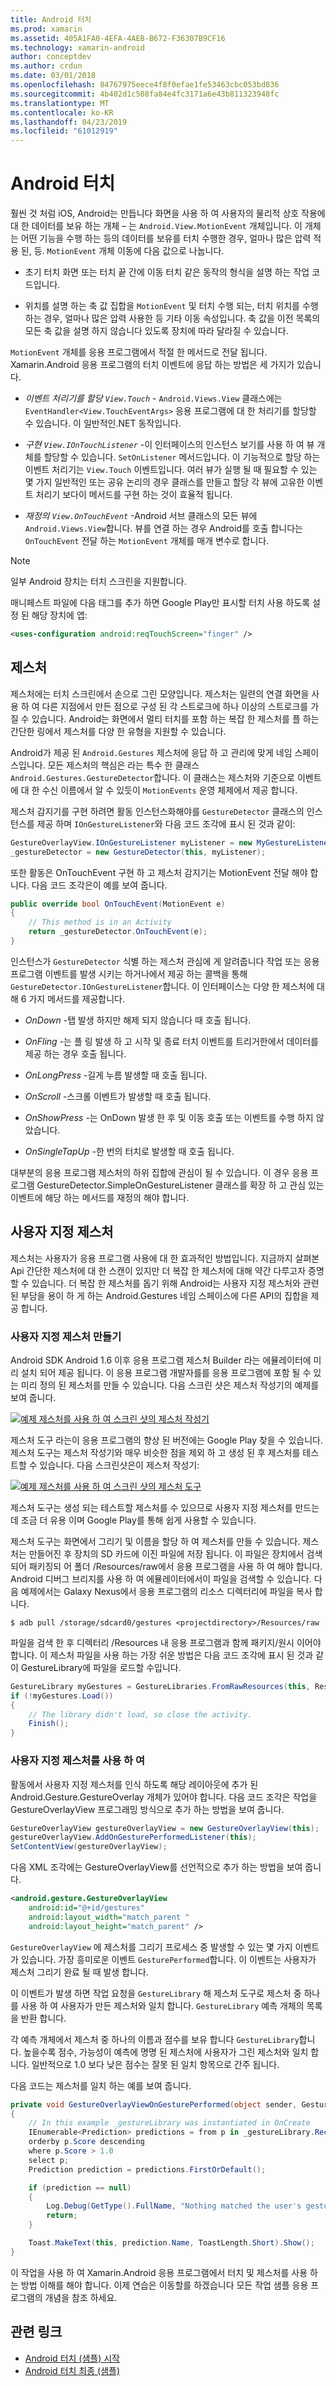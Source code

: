 ```yaml
---
title: Android 터치
ms.prod: xamarin
ms.assetid: 405A1FA0-4EFA-4AEB-B672-F36307B9CF16
ms.technology: xamarin-android
author: conceptdev
ms.author: crdun
ms.date: 03/01/2018
ms.openlocfilehash: 84767975eece4f8f0efae1fe53463cbc053bd836
ms.sourcegitcommit: 4b402d1c508fa84e4fc3171a6e43b811323948fc
ms.translationtype: MT
ms.contentlocale: ko-KR
ms.lasthandoff: 04/23/2019
ms.locfileid: "61012919"
---
```

# <a name="touch-in-android"></a>Android 터치

훨씬 것 처럼 iOS, Android는 만듭니다 화면을 사용 하 여 사용자의 물리적 상호 작용에 대 한 데이터를 보유 하는 개체 &ndash; 는 `Android.View.MotionEvent` 개체입니다. 이 개체는 어떤 기능을 수행 하는 등의 데이터를 보유를 터치 수행한 경우, 얼마나 많은 압력 적용 된, 등. `MotionEvent` 개체 이동에 다음 값으로 나눕니다.

-  초기 터치 화면 또는 터치 끝 간에 이동 터치 같은 동작의 형식을 설명 하는 작업 코드입니다.

-  위치를 설명 하는 축 값 집합을 `MotionEvent` 및 터치 수행 되는, 터치 위치를 수행 하는 경우, 얼마나 많은 압력 사용한 등 기타 이동 속성입니다.
   축 값을 이전 목록의 모든 축 값을 설명 하지 않습니다 있도록 장치에 따라 달라질 수 있습니다.


`MotionEvent` 개체를 응용 프로그램에서 적절 한 메서드로 전달 됩니다. Xamarin.Android 응용 프로그램의 터치 이벤트에 응답 하는 방법은 세 가지가 있습니다.

-  *이벤트 처리기를 할당 `View.Touch`*  - `Android.Views.View` 클래스에는 `EventHandler<View.TouchEventArgs>` 응용 프로그램에 대 한 처리기를 할당할 수 있습니다. 이 일반적인.NET 동작입니다.

-  *구현 `View.IOnTouchListener`*  -이 인터페이스의 인스턴스 보기를 사용 하 여 뷰 개체를 할당할 수 있습니다. `SetOnListener` 메서드입니다. 이 기능적으로 할당 하는 이벤트 처리기는 `View.Touch` 이벤트입니다. 여러 뷰가 실행 될 때 필요할 수 있는 몇 가지 일반적인 또는 공유 논리의 경우 클래스를 만들고 할당 각 뷰에 고유한 이벤트 처리기 보다이 메서드를 구현 하는 것이 효율적 됩니다.

-  *재정의 `View.OnTouchEvent`*  -Android 서브 클래스의 모든 뷰에 `Android.Views.View`합니다. 뷰를 연결 하는 경우 Android를 호출 합니다는 `OnTouchEvent` 전달 하는 `MotionEvent` 개체를 매개 변수로 합니다.


> [!NOTE]
> 일부 Android 장치는 터치 스크린을 지원합니다. 

매니페스트 파일에 다음 태그를 추가 하면 Google Play만 표시할 터치 사용 하도록 설정 된 해당 장치에 앱:

```xml
<uses-configuration android:reqTouchScreen="finger" />
```

## <a name="gestures"></a>제스처

제스처에는 터치 스크린에서 손으로 그린 모양입니다. 제스처는 일련의 연결 화면을 사용 하 여 다른 지점에서 만든 점으로 구성 된 각 스트로크에 하나 이상의 스트로크를 가질 수 있습니다. Android는 화면에서 멀티 터치를 포함 하는 복잡 한 제스처를 플 하는 간단한 링에서 제스처를 다양 한 유형을 지원할 수 있습니다.

Android가 제공 된 `Android.Gestures` 제스처에 응답 하 고 관리에 맞게 네임 스페이스입니다. 모든 제스처의 핵심은 라는 특수 한 클래스 `Android.Gestures.GestureDetector`합니다. 이 클래스는 제스처와 기준으로 이벤트에 대 한 수신 이름에서 알 수 있듯이 `MotionEvents` 운영 체제에서 제공 합니다.

제스처 감지기를 구현 하려면 활동 인스턴스화해야를 `GestureDetector` 클래스의 인스턴스를 제공 하며 `IOnGestureListener`와 다음 코드 조각에 표시 된 것과 같이:

```csharp
GestureOverlayView.IOnGestureListener myListener = new MyGestureListener();
_gestureDetector = new GestureDetector(this, myListener);
```

또한 활동은 OnTouchEvent 구현 하 고 제스처 감지기는 MotionEvent 전달 해야 합니다. 다음 코드 조각은이 예를 보여 줍니다.

```csharp
public override bool OnTouchEvent(MotionEvent e)
{
    // This method is in an Activity
    return _gestureDetector.OnTouchEvent(e);
}
```

인스턴스가 `GestureDetector` 식별 하는 제스처 관심에 게 알려줍니다 작업 또는 응용 프로그램 이벤트를 발생 시키는 하거나에서 제공 하는 콜백을 통해 `GestureDetector.IOnGestureListener`합니다.
이 인터페이스는 다양 한 제스처에 대해 6 가지 메서드를 제공합니다.

-  *OnDown* -탭 발생 하지만 해제 되지 않습니다 때 호출 됩니다.

-  *OnFling* -는 플 링 발생 하 고 시작 및 종료 터치 이벤트를 트리거한에서 데이터를 제공 하는 경우 호출 됩니다.

-  *OnLongPress* -길게 누름 발생할 때 호출 됩니다.

-  *OnScroll* -스크롤 이벤트가 발생할 때 호출 됩니다.

-  *OnShowPress* -는 OnDown 발생 한 후 및 이동 호출 또는 이벤트를 수행 하지 않았습니다.

-  *OnSingleTapUp* -한 번의 터치로 발생할 때 호출 됩니다.


대부분의 응용 프로그램 제스처의 하위 집합에 관심이 될 수 있습니다. 이 경우 응용 프로그램 GestureDetector.SimpleOnGestureListener 클래스를 확장 하 고 관심 있는 이벤트에 해당 하는 메서드를 재정의 해야 합니다.

## <a name="custom-gestures"></a>사용자 지정 제스처

제스처는 사용자가 응용 프로그램 사용에 대 한 효과적인 방법입니다. 지금까지 살펴본 Api 간단한 제스처에 대 한 스캔이 있지만 더 복잡 한 제스처에 대해 약간 다루고자 증명할 수 있습니다. 더 복잡 한 제스처를 돕기 위해 Android는 사용자 지정 제스처와 관련 된 부담을 용이 하 게 하는 Android.Gestures 네임 스페이스에 다른 API의 집합을 제공 합니다.

### <a name="creating-custom-gestures"></a>사용자 지정 제스처 만들기

Android SDK Android 1.6 이후 응용 프로그램 제스처 Builder 라는 에뮬레이터에 미리 설치 되어 제공 됩니다. 이 응용 프로그램 개발자를를 응용 프로그램에 포함 될 수 있는 미리 정의 된 제스처를 만들 수 있습니다. 다음 스크린 샷은 제스처 작성기의 예제를 보여 줍니다.

[![예제 제스처를 사용 하 여 스크린 샷의 제스처 작성기](touch-in-android-images/image11.png)](touch-in-android-images/image11.png#lightbox)

제스처 도구 라는이 응용 프로그램의 향상 된 버전에는 Google Play 찾을 수 있습니다. 제스처 도구는 제스처 작성기와 매우 비슷한 점을 제외 하 고 생성 된 후 제스처를 테스트할 수 있습니다. 다음 스크린샷은이 제스처 작성기:

[![예제 제스처를 사용 하 여 스크린 샷의 제스처 도구](touch-in-android-images/image12.png)](touch-in-android-images/image12.png#lightbox)

제스처 도구는 생성 되는 테스트할 제스처를 수 있으므로 사용자 지정 제스처를 만드는 데 조금 더 유용 이며 Google Play를 통해 쉽게 사용할 수 있습니다.

제스처 도구는 화면에서 그리기 및 이름을 할당 하 여 제스처를 만들 수 있습니다. 제스처는 만들어진 후 장치의 SD 카드에 이진 파일에 저장 됩니다. 이 파일은 장치에서 검색 되어 패키징되 어 폴더 /Resources/raw에서 응용 프로그램을 사용 하 여 해야 합니다. Android 디버그 브리지를 사용 하 여 에뮬레이터에서이 파일을 검색할 수 있습니다. 다음 예제에서는 Galaxy Nexus에서 응용 프로그램의 리소스 디렉터리에 파일을 복사 합니다.

```shell
$ adb pull /storage/sdcard0/gestures <projectdirectory>/Resources/raw
```

파일을 검색 한 후 디렉터리 /Resources 내 응용 프로그램과 함께 패키지/원시 이어야 합니다. 이 제스처 파일을 사용 하는 가장 쉬운 방법은 다음 코드 조각에 표시 된 것과 같이 GestureLibrary에 파일을 로드할 수입니다.

```csharp
GestureLibrary myGestures = GestureLibraries.FromRawResources(this, Resource.Raw.gestures);
if (!myGestures.Load())
{
    // The library didn't load, so close the activity.
    Finish();
}
```

### <a name="using-custom-gestures"></a>사용자 지정 제스처를 사용 하 여

활동에서 사용자 지정 제스처를 인식 하도록 해당 레이아웃에 추가 된 Android.Gesture.GestureOverlay 개체가 있어야 합니다. 다음 코드 조각은 작업을 GestureOverlayView 프로그래밍 방식으로 추가 하는 방법을 보여 줍니다.

```csharp
GestureOverlayView gestureOverlayView = new GestureOverlayView(this);
gestureOverlayView.AddOnGesturePerformedListener(this);
SetContentView(gestureOverlayView);
```

다음 XML 조각에는 GestureOverlayView를 선언적으로 추가 하는 방법을 보여 줍니다.

```xml
<android.gesture.GestureOverlayView
    android:id="@+id/gestures"
    android:layout_width="match_parent "
    android:layout_height="match_parent" />
```

`GestureOverlayView` 에 제스처를 그리기 프로세스 중 발생할 수 있는 몇 가지 이벤트가 있습니다. 가장 흥미로운 이벤트 `GesturePerformed`합니다. 이 이벤트는 사용자가 제스처 그리기 완료 될 때 발생 합니다.

이 이벤트가 발생 하면 작업 요청을 `GestureLibrary` 해 제스처 도구로 제스처 중 하나를 사용 하 여 사용자가 만든 제스처와 일치 합니다. `GestureLibrary` 예측 개체의 목록을 반환 합니다.

각 예측 개체에서 제스처 중 하나의 이름과 점수를 보유 합니다 `GestureLibrary`합니다. 높을수록 점수, 가능성이 예측에 명명 된 제스처에 사용자가 그린 제스처와 일치 합니다.
일반적으로 1.0 보다 낮은 점수는 잘못 된 일치 항목으로 간주 됩니다.

다음 코드는 제스처를 일치 하는 예를 보여 줍니다.

```csharp
private void GestureOverlayViewOnGesturePerformed(object sender, GestureOverlayView.GesturePerformedEventArgs gesturePerformedEventArgs)
{
    // In this example _gestureLibrary was instantiated in OnCreate
    IEnumerable<Prediction> predictions = from p in _gestureLibrary.Recognize(gesturePerformedEventArgs.Gesture)
    orderby p.Score descending
    where p.Score > 1.0
    select p;
    Prediction prediction = predictions.FirstOrDefault();

    if (prediction == null)
    {
        Log.Debug(GetType().FullName, "Nothing matched the user's gesture.");
        return;
    }

    Toast.MakeText(this, prediction.Name, ToastLength.Short).Show();
}
```

이 작업을 사용 하 여 Xamarin.Android 응용 프로그램에서 터치 및 제스처를 사용 하는 방법 이해를 해야 합니다. 이제 연습은 이동할를 하겠습니다 모든 작업 샘플 응용 프로그램의 개념을 참조 하세요.



## <a name="related-links"></a>관련 링크

- [Android 터치 (샘플) 시작](https://developer.xamarin.com/samples/monodroid/ApplicationFundamentals/Touch_start)
- [Android 터치 최종 (샘플)](https://developer.xamarin.com/samples/monodroid/ApplicationFundamentals/Touch_final)
